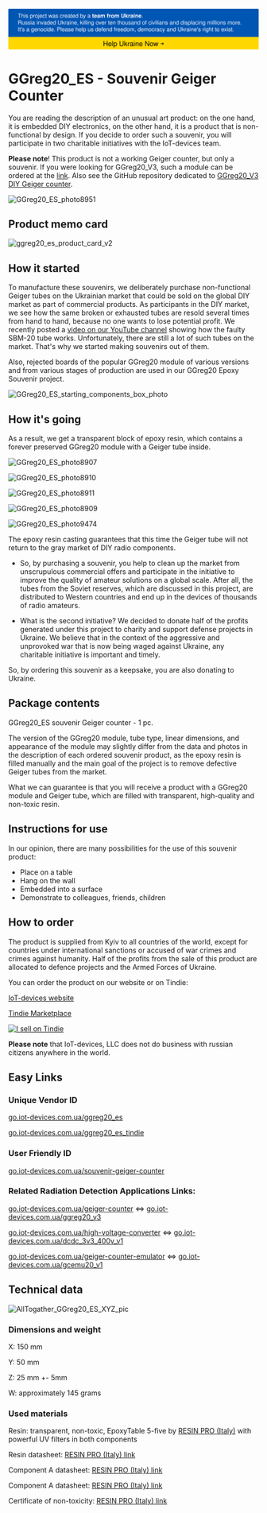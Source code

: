 [![Stand With Ukraine](https://raw.githubusercontent.com/vshymanskyy/StandWithUkraine/main/banner-direct-team.svg)](https://stand-with-ukraine.pp.ua)

# GGreg20_ES - Souvenir Geiger Counter
You are reading the description of an unusual art product: on the one hand, it is embedded DIY electronics, on the other hand, it is a product that is non-functional by design. If you decide to order such a souvenir, you will participate in two charitable initiatives with the IoT-devices team.

**Please note**! This product is not a working Geiger counter, but only a souvenir. If you were looking for GGreg20_V3, such a module can be ordered at the [link](https://github.com/iotdevicesdev/GGreg20-EpoxySouvenir/tree/main#related-radiation-detection-applications-links). Also see the GitHub repository dedicated to [GGreg20_V3 DIY Geiger counter](https://go.iot-devices.com.ua/github-ggreg20_v3).

![GGreg20_ES_photo8951](https://github.com/iotdevicesdev/GGreg20-EpoxySouvenir/assets/96241971/a7ba5f98-0760-408c-9be8-4064d4ec16e3)

## Product memo card
![ggreg20_es_product_card_v2](https://github.com/iotdevicesdev/GGreg20-EpoxySouvenir/assets/96241971/08e8f3fb-989f-441a-8347-86c0d30d20a1)

## How it started
To manufacture these souvenirs, we deliberately purchase non-functional Geiger tubes on the Ukrainian market that could be sold on the global DIY market as part of commercial products. As participants in the DIY market, we see how the same broken or exhausted tubes are resold several times from hand to hand, because no one wants to lose potential profit. We recently posted a [video on our YouTube channel](https://www.youtube.com/watch?v=Hl_sJPMLpQ4&ab_channel=iot-devices) showing how the faulty SBM-20 tube works. Unfortunately, there are still a lot of such tubes on the market. That's why we started making souvenirs out of them.

Also, rejected boards of the popular GGreg20 module of various versions and from various stages of production are used in our GGreg20 Epoxy Souvenir project.

![GGreg20_ES_starting_components_box_photo](https://github.com/iotdevicesdev/GGreg20-EpoxySouvenir/assets/96241971/6fb3ffcf-7d73-4e54-b724-da525e8ce9cc)

## How it's going
As a result, we get a transparent block of epoxy resin, which contains a forever preserved GGreg20 module with a Geiger tube inside.

![GGreg20_ES_photo8907](https://github.com/iotdevicesdev/GGreg20-EpoxySouvenir/assets/96241971/030b7026-a934-49d7-b74c-fe2afc7e930d)

![GGreg20_ES_photo8910](https://github.com/iotdevicesdev/GGreg20-EpoxySouvenir/assets/96241971/4bd9a2b1-6f8b-41d9-a7f8-7920c9f9c861)

![GGreg20_ES_photo8911](https://github.com/iotdevicesdev/GGreg20-EpoxySouvenir/assets/96241971/09b0e998-bef2-422c-96c0-4b5134d36e5b)

![GGreg20_ES_photo8909](https://github.com/iotdevicesdev/GGreg20-EpoxySouvenir/assets/96241971/740c7a80-5ae5-4e03-8b0b-8dab9ed8c153)

![GGreg20_ES_photo9474](https://github.com/iotdevicesdev/GGreg20-EpoxySouvenir/assets/96241971/c717d86c-241b-4865-a4c2-7b7e9abc7b90)


The epoxy resin casting guarantees that this time the Geiger tube will not return to the gray market of DIY radio components.

- So, by purchasing a souvenir, you help to clean up the market from unscrupulous commercial offers and participate in the initiative to improve the quality of amateur solutions on a global scale. After all, the tubes from the Soviet reserves, which are discussed in this project, are distributed to Western countries and end up in the devices of thousands of radio amateurs.

- What is the second initiative? We decided to donate half of the profits generated under this project to charity and support defense projects in Ukraine. We believe that in the context of the aggressive and unprovoked war that is now being waged against Ukraine, any charitable initiative is important and timely.

So, by ordering this souvenir as a keepsake, you are also donating to Ukraine.

## Package contents
GGreg20_ES souvenir Geiger counter - 1 pc.

The version of the GGreg20 module, tube type, linear dimensions, and appearance of the module may slightly differ from the data and photos in the description of each ordered souvenir product, as the epoxy resin is filled manually and the main goal of the project is to remove defective Geiger tubes from the market. 

What we can guarantee is that you will receive a product with a GGreg20 module and Geiger tube, which are filled with transparent, high-quality and non-toxic resin. 

## Instructions for use
In our opinion, there are many possibilities for the use of this souvenir product:
- Place on a table
- Hang on the wall
- Embedded into a surface
- Demonstrate to colleagues, friends, children

## How to order
The product is supplied from Kyiv to all countries of the world, except for countries under international sanctions or accused of war crimes and crimes against humanity. 
Half of the profits from the sale of this product are allocated to defence projects and the Armed Forces of Ukraine.

You can order the product on our website or on Tindie:

[IoT-devices website](https://go.iot-devices.com.ua/souvenir-geiger-counter)

[Tindie Marketplace](https://go.iot-devices.com.ua/ggreg20_es_tindie) 

<a href="https://www.tindie.com/stores/iotdev/?ref=offsite_badges&utm_source=sellers_iotdevices&utm_medium=badges&utm_campaign=badge_large"><img src="https://d2ss6ovg47m0r5.cloudfront.net/badges/tindie-larges.png" alt="I sell on Tindie" width="200" height="104"></a>

**Please note** that IoT-devices, LLC does not do business with russian citizens anywhere in the world.

## Easy Links

### Unique Vendor ID
[go.iot-devices.com.ua/ggreg20_es](https://go.iot-devices.com.ua/ggreg20_es)

[go.iot-devices.com.ua/ggreg20_es_tindie](https://go.iot-devices.com.ua/ggreg20_es_tindie)
### User Friendly ID
[go.iot-devices.com.ua/souvenir-geiger-counter](https://go.iot-devices.com.ua/souvenir-geiger-counter)

### Related Radiation Detection Applications Links:
[go.iot-devices.com.ua/geiger-counter](https://go.iot-devices.com.ua/geiger-counter) <=> [go.iot-devices.com.ua/ggreg20_v3](https://go.iot-devices.com.ua/ggreg20_v3)

[go.iot-devices.com.ua/high-voltage-converter](https://go.iot-devices.com.ua/high-voltage-converter) <=> [go.iot-devices.com.ua/dcdc_3v3_400v_v1](https://go.iot-devices.com.ua/dcdc_3v3_400v_v1)

[go.iot-devices.com.ua/geiger-counter-emulator](https://go.iot-devices.com.ua/geiger-counter-emulator) <=> [go.iot-devices.com.ua/gcemu20_v1](https://go.iot-devices.com.ua/gcemu20_v1)

## Technical data
![AllTogather_GGreg20_ES_XYZ_pic](https://github.com/iotdevicesdev/GGreg20-EpoxySouvenir/assets/96241971/f6d8d21a-6cde-4acf-97dc-6876e76a474f)

### Dimensions and weight
X: 150 mm

Y: 50 mm

Z: 25 mm +- 5mm

W: approximately 145 grams
### Used materials

Resin: transparent, non-toxic, EpoxyTable 5-five by [RESIN PRO (Italy)](https://www.resinpro.it/product/resina-epossidica-atossica-per-tavoli-epoxytable-5-five-colate-perfette-fino-5-cm/?attribute_quantita=3.10+kg&cgkit_search_word=5-five#&gid=1&pid=1) with powerful UV filters in both components

Resin datasheet: [RESIN PRO (Italy) link](https://drive.google.com/file/d/13ryMjB3ztduQghxsnyKevkjctVSZcSWk/view)

Component A datasheet: [RESIN PRO (Italy) link](https://www.resinpro.it/wp-content/uploads/2020/01/SDS-ResinPro-srl-Epoxytable-5-NEW-A.pdf)

Component A datasheet: [RESIN PRO (Italy) link](https://www.resinpro.it/wp-content/uploads/2020/01/SDS-ResinPro-srl-Epoxytable-5-NEW-B.pdf)

Certificate of non-toxicity: [RESIN PRO (Italy) link](https://resinpro.fr/wp-content/uploads/2022/12/epoxytable-five-certificato-di-atossicita.pdf)


